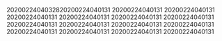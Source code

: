 2020022404032820200224040131
20200224040131
20200224040131
20200224040131
20200224040131
20200224040131
20200224040131
20200224040131
20200224040131
20200224040131
20200224040131
20200224040131
20200224040131
20200224040131
20200224040131

